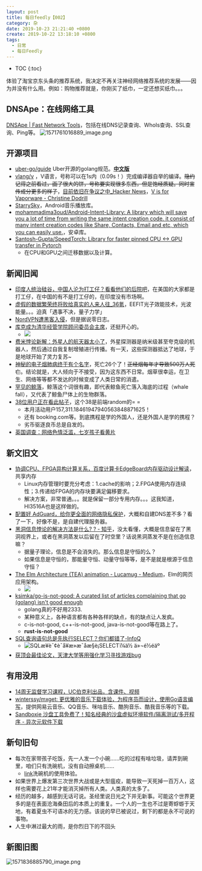 ```yaml
---
layout: post
title: 每日feedly【002】
category: 杂
date: 2019-10-23 21:21:40 +0800
create: 2019-10-22 13:18:10 +0800
tags: 
  - 日常
  - 每日Feedly
---
```


- TOC
{:toc}

体验了淘宝京东头条的推荐系统，我决定不再关注神经网络推荐系统的发展——因为并没有什么用。例如：购物推荐就是，你刚买了纸巾，一定还想买纸巾。。。

## DNSApe：在线网络工具
[DNSApe | Fast Network Tools](https://dnsape.com/)，包括在线DNS记录查询、WhoIs查询、SSL查询、Ping等。
![1571761016889_image.png](https://i.loli.net/2019/10/23/rSnkW4euv3cRfgh.png) 

## 开源项目
* [uber-go/guide](https://github.com/uber-go/guide) Uber开源的golang规范。**[中文版](https://github.com/xxjwxc/uber_go_guide_cn)**
* [vlang/v](https://github.com/vlang/v) ，V语言，号称可以在1s内（0.09s！）完成编译器自举的编译。~~隐约记得之前看过，画了很大的饼，号称要实现很多东西，但是饱经质疑。同时宣传成分更多的样子~~，[目前依旧在争议之中_Hacker News](https://news.ycombinator.com/item?id=21296855)，[V is for Vaporware - Christine Dodrill](https://christine.website/blog/v-vaporware-2019-06-23)
* [StarrySky](https://github.com/EspoirX/StarrySky)，Android音乐播放库。
* [mohammadima3oud/Android-Intent-Library: A library which will save you a lot of time from writing the same intent creation code. it consist of many intent creation codes like Share, Contacts, Email and etc, which you can easily use.](https://github.com/mohammadima3oud/Android-Intent-Library?utm_source=androidweekly.io&utm_medium=website)，安卓库。
* [Santosh-Gupta/SpeedTorch: Library for faster pinned CPU <-> GPU transfer in Pytorch](https://github.com/Santosh-Gupta/SpeedTorch)
  * 在CPU和GPU之间迁移数据以及计算。
  
## 新闻旧闻
* [印度人统治硅谷，中国人沦为打工仔？看看他们的后院吧](http://36kr.com/p/5258238.html?ktm_source=feed)，在美国的大家都是打工仔，在中国的有不是打工仔的，在印度没有市场啊。
* [虚假的数据繁荣终将败给真实的人来人往_36氪](https://36kr.com/p/5258202?ktm_source=feed)，EEFIT光子效能技术，光波能量。。。迫真「遇事不决，量子力学」
* [NordVPN遭黑客入侵](https://www.solidot.org/story?sid=62318)，但是据说零日志。
* [库克成为清华经管学院顾问委员会主席](https://www.solidot.org/story?sid=62321)，还挺开心的。
  * ![](http://mis.sem.tsinghua.edu.cn/ueditor/jsp/upload/image/1571460851358032839.jpg)
* [费米悖论新解：外星人的航天器太小了](http://jandan.net/2019/10/22/micro-machines.html)，外星探测器是纳米级甚至夸克级的机器人，然后通过自我复制增殖进行传播。有一天，这些探测器抵达了地球，于是地球开始了灵力复苏~
* [神秘的电子烟肺病终于有个名字](http://jandan.net/2019/10/22/vaping-illness.html)，死亡26个了！~~正经烟每年才导致500万人死亡~~。结论就是，大人倾向于不接受，因为这东西不日常。烟草很幸运，在卫生、网络等等都不发达的时候变成了人类日常的消遣。
* [罕见的鲸落](http://jandan.net/2019/10/22/baleen-whale.html)，鲸落这个词很有趣，即代表鲸鱼死亡落入海底的过程（whale fall），又代表了鲸鱼尸体上的生物群落。
* [38位用户正在看此帖子](https://news.ycombinator.com/item?id=21306423)，这个38是前端random的= =
  * 本月活动用户157,311.18461947940563848871625！
  * 还有 booking.com等。到底携程是学的外国人，还是外国人是学的携程？
  * 劣币驱逐良币总是自发的。
* [英国调查：网络色情泛滥，七岁孩子看黄片](http://jandan.net/2019/10/19/porn-online.html)

## 新文旧文
* [协调CPU、FPGA异构计算关系，百度计算卡EdgeBoard内存驱动设计解读](https://www.jiqizhixin.com/articles/2019-10-22-3)，共享内存
  * Linux内存管理时要充分考虑：1.cache的影响；2.FPGA使用内存连续性；3.传递给FPGA的内存块要满足偏移要求。
  * 解决方案，非常普通。。。就是保留一部分专用内存。。。这我知道，HI3516A也是这样做的。
* [配置好 AdGuard，给你更全面的网络隐私保护](https://sspai.com/post/57021)，大概和自建DNS差不多？看了一下，好像不是，是自建代理服务器。
* [黑洞信息悖论的解决方法是什么? ? - 知乎](https://www.zhihu.com/question/29488853/answer/864458860)，没太看懂，大概是信息留在了黑洞视界上，或者在黑洞蒸发以后留在了时空里？话说黑洞蒸发不是在创造信息嘛？
  * 据量子理论，信息是不会消失的。那么信息是守恒的么？
  * 如果信息是守恒的，那能量守恒、动量守恒等等，是不是就是根源于信息守恒？
* [The Elm Architecture (TEA) animation - Lucamug - Medium](https://medium.com/@l.mugnaini/the-elm-architecture-tea-animation-3efc555e8faf)，Elm的网页应用架构。
  * ![](https://miro.medium.com/max/800/1*dZFJ9fnMH-2c3B8byqrDmw.gif)
* [ksimka/go-is-not-good: A curated list of articles complaining that go (golang) isn't good enough](https://github.com/ksimka/go-is-not-good)
  * golang真的不好用2333.
  * 某种意义上，各种语言都有各种各样的缺点，有的缺点让人发疯。
  * c-is-not-good, c++-is-not-good, java-is-not-good等在路上了。
  * **rust-is-not-good**
* [SQL查询语句总是先执行SELECT？你们都错了-InfoQ](https://www.infoq.cn/article/Oke8hgilga3PTZ3gWvbg)
  * ![SQLæ¥è¯¢è¯­å¥æ»æ¯åæ§è¡SELECTï¼ä½ ä»¬é½éäº](https://static001.infoq.cn/resource/image/0c/e1/0ccea5f337ea2f582fe07c643bc12ae1.jpeg)
* [获顶会最佳论文，天津大学等用强化学习寻找游戏bug](https://www.jiqizhixin.com/articles/2019-10-22-11)
## 有用没用
* [14周无监督学习课程，UC伯克利出品，含课件、视频](https://www.jiqizhixin.com/articles/2019-10-22-10)
* [winterssy/mxget: 更优雅的音乐下载体验，为程序员而设计，使用Go语言编写](https://github.com/winterssy/mxget)，提供网易云音乐、QQ音乐、咪咕音乐、酷狗音乐、酷我音乐等的下载。
* [Sandboxie 沙盘工具免费了！知名经典的沙盒虚拟环境软件/隔离测试/多开程序 - 异次元软件下载](https://www.iplaysoft.com/sandboxie.html)

## 新句旧句
* 每次在家带孩子吃饭，先一人发一个小碗……吃的过程有啥垃圾，请弄到碗里，咱们只有洗碗机，没有自动擦桌机……
  * [link](https://post.smzdm.com/p/a99v89r0/)洗碗机的使用体验。
* 如果世界上爆发第三次世界大战或是大型瘟疫，能导致一天死掉一百万人，这样也需要花上21年才能消灭掉所有人类。人类真的太多了。
* 经历的越多，越感到无话可说。圣经里说日光之下并无新事。可能这个世界更多的是在表面沧海桑田后的本质上的重复。一个人的一生也不过是寄蜉蝣于天地，有着夏虫不可语冰的无力感。该说的早已被说过，剩下的都是永不可说的事物。
* 人生中淋过最大的雨，是你烈日下的不回头
  
## 新图旧图
![1571836885790_image.png](https://i.loli.net/2019/10/23/j2uDd58tmrcQHSw.png) 